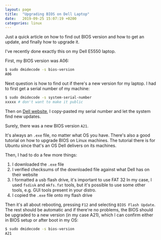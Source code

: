 ```yaml
---
layout: page
title:  "Upgrading BIOS on Dell Laptop"
date:   2019-09-25 15:07:19 +0200
categories: linux
---
```


Just a quick article on how to find out BIOS version and how to get an update, and finally how to upgrade it.

I've recently done exactly this on my Dell E5550 laptop.

First, my BIOS version was A06:

```bash
$ sudo dmidecode -s bios-version
A06
```

Next question is how to find out if there's a new version for my laptop. I had to first get a serial number of my machine:

```bash
$ sudo dmidecode -s system-serial-number
xxxxx # don't want to make it public
```

Then on [Dell website](https://www.dell.com/support/home/uk/en/ukdhs1), I copy-pasted my serial number and let the system find new updates.

Surely, there was a new BIOS version `A21`.

It's always an `.exe` file, no matter what OS you have. There's also a good tutorial on how to upgrade BIOS on Linux machines. The tutorial there is for Ubuntu since that's an OS Dell delivers on its machines.

Then, I had to do a few more things:

1. I downloaded the `.exe` file
2. I verified checksums of the downloaded file against what Dell has on their website
3. I formatted a usb flash drive, it's important to use FAT 32
In my case, I used `fsdisk` and `mkfs.fat` tools, but it's possible to use some other tools, e.g. GUI tools present in your distro.
4. I copied the `.exe` file onto my flash drive

Then it's all about rebooting, pressing `F12` and selecting `BIOS Flash Update`. The rest should be automatic and if there're no problems, the BIOS should be upgraded to a new version (in my case A21), which I can confirm either in BIOS setup or after boot in my OS:

```bash
$ sudo dmidecode -s bios-version
A21
```